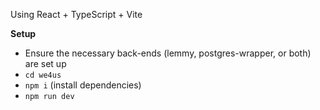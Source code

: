 Using React + TypeScript + Vite

**Setup**
- Ensure the necessary back-ends (lemmy, postgres-wrapper, or both) are set up
- `cd we4us`
- `npm i` (install dependencies)
- `npm run dev`